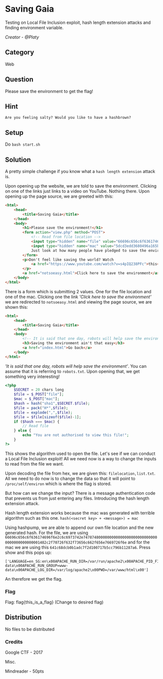 # Saving Gaia
Testing on Local File Inclusion exploit, hash length extension attacks and finding environment variable.

<i>Creator - @Platy</i>

## Category
Web

## Question
Please save the environment to get the flag!

## Hint
`Are you feeling salty? Would you like to have a hashbrown?`

## Setup
Do `bash start.sh`

## Solution
A pretty simple challenge if you know what a `hash length extension` attack is.

Upon opening up the website, we are told to save the environment. Clicking on one of the links just links to a video on YouTube. Nothing there. Upon opening up the page source, we are greeted with this:
```html
<html>
	<head>
		<title>Saving Gaia</title>
	</head>
	<body>
		<h1>Please save the environment!</h1>
		<form action="view.php" method="POST">
			<!-- Read from file location -->
			<input type="hidden" name="file" value="66696c656c6f636174696f6e2c6c6973742e747874">
			<input type="hidden" name="mac" value="5dcd3edd3680496a165bfd2a1b3fec397cde0a12">
			Just look at how many people have pledged to save the environment! <input type="Submit" value="Show">
		</form>
		<p>Don't feel like saving the world? Watch
			<a href="https://www.youtube.com/watch?v=s4pIQ238PFc">this</a>!
		</p>
		<a href="notsoeasy.html">Click here to save the environment</a>
	</body>
</html>
```

There is a form which is submitting 2 values. One for the file location and one of the mac. Clicking one the link <i>'Click here to save the environment'</i> we are redirected to `notsoeasy.html` and viewing the page source, we are shown this:
```html
<html>
	<head>
		<title>Saving Gaia</title>
	</head>
	<body>
		<!-- It is said that one day, robots will help save the environment -->
		<h3>Saving the environment ain't that easy</h3>
		<a href="index.html">Go back</a>
	</body>
</html>
```
<i>'It is said that one day, robots will help save the environment'</i>. You can assume that it is referring to `robots.txt`. Upon opening that, we get something very interesting!
```php
<?php
	$SECRET = 20 chars long
	$file = $_POST["file"];
	$mac = $_POST["mac"];
	$hash = hash("sha1",$SECRET.$file);
	$file = pack("H*",$file);
	$file = explode(",",$file);
	$file = $file[sizeof($file)-1];
	if ($hash === $mac) {
		// Read file
	} else {
		echo "You are not authorised to view this file!";
	}
?>
```
This shows the algorithm used to open the file. Let's see if we can conduct a Local File Inclusion exploit! All we need now is a way to change the inputs to read from the file we want.

Upon decoding the file from hex, we are given this: `filelocation,list.txt`. All we need to do now is to change the data so that it will point to `/proc/self/environ` which is where the flag is stored.

But how can we change the input? There is a message authentication code that prevents us from just entering any files. Introducing the hash length extension attack.

Hash length extension works because the mac was generated with terrible algorithm such as this one. `hash(<secret key> + <message>) = mac`

Using hashpump, we are able to append our own file location and the new generated hash. For the file, we are using `66696c656c6f636174696f6e2c6c6973742e74787480000000000000000000000000000000000000000001482c2f70726f632f73656c662f656e7669726f6e` and for the mac we are using this `641c68dcb0b1adc7f2d100717b5cc796b11287a6`. Press show and this pops up:
```
['LANGUAGE=en_SG:en\x00APACHE_RUN_DIR=/var/run/apache2\x00APACHE_PID_FILE=/var/run/apache2/apache2.pid\x00Flag=flag{this_is_a_flag}\x00PATH=/usr/local/sbin:/usr/local/bin:/usr/sbin:/usr/bin:/sbin:/bin\x00APACHE_LOCK_DIR=/var/lock/apache2\x00LANG=C\x00APACHE_RUN_USER=www-data\x00APACHE_RUN_GROUP=www-data\x00APACHE_LOG_DIR=/var/log/apache2\x00PWD=/var/www/html\x00']
```
An therefore we get the flag.

### Flag
Flag: flag{this_is_a_flag} (Change to desired flag)

## Distribution
No files to be distributed

### Credits
Google CTF - 2017

Misc.

Mindreader - 50pts
